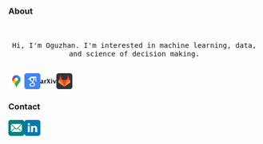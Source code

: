 
### About
<p align="center">
  <br><br>
  <samp>
    Hi, I'm Oguzhan. I'm interested in machine learning, data, and science of decision making.
  </samp>
  <br><br>
</p>

<a href="https://www.google.com/maps/place/Helsinki/@60.11021,24.7385081,10z/data=!3m1!4b1!4m5!3m4!1s0x46920bc796210691:0xcd4ebd843be2f763!8m2!3d60.1698557!4d24.938379">
  <img align="left" alt="Oguzhan Gencoglu Location" width="32px" src="https://raw.githubusercontent.com/edent/SuperTinyIcons/099dc12b59179d07d534069bc8551718f786d91a/images/svg/google_maps.svg" />
</a>

<a href="https://scholar.google.fi/citations?user=p3VQ5yEAAAAJ&hl=en">
  <img align="left" alt="Oguzhan Gencoglu Google Scholar" width="32px" src="https://raw.githubusercontent.com/edent/SuperTinyIcons/099dc12b59179d07d534069bc8551718f786d91a/images/svg/google_scholar.svg" />
</a>

<a href="https://arxiv.org/search/cs?searchtype=author&query=Gencoglu%2C+O">
  <img align="left" alt="Oguzhan Gencoglu arXiv" width="32px" src="arxiv.svg" />
</a>

<a href="https://gitlab.com/Gencoglu">
  <img align="left" alt="Oguzhan Gencoglu GitLab" width="32px" src="https://raw.githubusercontent.com/edent/SuperTinyIcons/099dc12b59179d07d534069bc8551718f786d91a/images/svg/gitlab.svg" />
</a>

<br><br>

### Contact

<a href="oguzhan.gencoglu@topdatascience.com">
  <img align="left" alt="Oguzhan Gencoglu email" width="32px" src="https://raw.githubusercontent.com/edent/SuperTinyIcons/099dc12b59179d07d534069bc8551718f786d91a/images/svg/email.svg" />
</a>

<a href="https://www.linkedin.com/in/ogencoglu/">
  <img align="left" alt="Oguzhan Gencoglu LinkedIn" width="32px" src="https://raw.githubusercontent.com/edent/SuperTinyIcons/099dc12b59179d07d534069bc8551718f786d91a/images/svg/linkedin.svg" />
</a>
